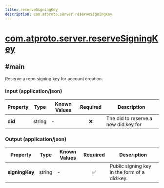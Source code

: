 ```yaml
---
title: reserveSigningKey
description: com.atproto.server.reserveSigningKey
---
```


# [com.atproto.server.reserveSigningKey](https://github.com/myConsciousness/atproto.dart/blob/main/lexicons/com/atproto/server/reserveSigningKey.json)

## #main

Reserve a repo signing key for account creation.

### Input (application/json)

| Property | Type | Known Values | Required | Description |
| --- | --- | --- | :---: | --- |
| **did** | string | - | ❌ | The did to reserve a new did:key for |

### Output (application/json)

| Property | Type | Known Values | Required | Description |
| --- | --- | --- | :---: | --- |
| **signingKey** | string | - | ✅ | Public signing key in the form of a did:key. |
